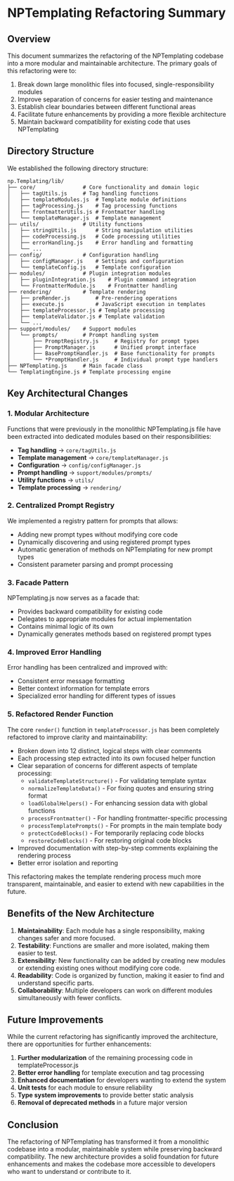 # NPTemplating Refactoring Summary

## Overview

This document summarizes the refactoring of the NPTemplating codebase into a more modular and maintainable architecture. The primary goals of this refactoring were to:

1. Break down large monolithic files into focused, single-responsibility modules
2. Improve separation of concerns for easier testing and maintenance
3. Establish clear boundaries between different functional areas
4. Facilitate future enhancements by providing a more flexible architecture
5. Maintain backward compatibility for existing code that uses NPTemplating

## Directory Structure

We established the following directory structure:

```
np.Templating/lib/
├── core/               # Core functionality and domain logic
│   ├── tagUtils.js     # Tag handling functions
│   ├── templateModules.js  # Template module definitions
│   ├── tagProcessing.js    # Tag processing functions
│   ├── frontmatterUtils.js # Frontmatter handling
│   └── templateManager.js  # Template management
├── utils/              # Utility functions
│   ├── stringUtils.js      # String manipulation utilities
│   ├── codeProcessing.js   # Code processing utilities
│   ├── errorHandling.js    # Error handling and formatting
│   └── ...
├── config/             # Configuration handling
│   ├── configManager.js    # Settings and configuration
│   └── templateConfig.js   # Template configuration
├── modules/            # Plugin integration modules
│   ├── pluginIntegration.js    # Plugin command integration
│   └── FrontmatterModule.js    # Frontmatter handling
├── rendering/          # Template rendering
│   ├── preRender.js        # Pre-rendering operations
│   ├── execute.js          # JavaScript execution in templates
│   ├── templateProcessor.js # Template processing
│   ├── templateValidator.js # Template validation
│   └── ...
├── support/modules/    # Support modules
│   └── prompts/        # Prompt handling system
│       ├── PromptRegistry.js     # Registry for prompt types
│       ├── PromptManager.js      # Unified prompt interface
│       ├── BasePromptHandler.js  # Base functionality for prompts
│       └── *PromptHandler.js     # Individual prompt type handlers
├── NPTemplating.js     # Main facade class
└── TemplatingEngine.js # Template processing engine
```

## Key Architectural Changes

### 1. Modular Architecture

Functions that were previously in the monolithic NPTemplating.js file have been extracted into dedicated modules based on their responsibilities:

- **Tag handling** → `core/tagUtils.js`
- **Template management** → `core/templateManager.js`
- **Configuration** → `config/configManager.js`
- **Prompt handling** → `support/modules/prompts/`
- **Utility functions** → `utils/`
- **Template processing** → `rendering/`

### 2. Centralized Prompt Registry

We implemented a registry pattern for prompts that allows:

- Adding new prompt types without modifying core code
- Dynamically discovering and using registered prompt types
- Automatic generation of methods on NPTemplating for new prompt types
- Consistent parameter parsing and prompt processing

### 3. Facade Pattern

NPTemplating.js now serves as a facade that:

- Provides backward compatibility for existing code
- Delegates to appropriate modules for actual implementation
- Contains minimal logic of its own
- Dynamically generates methods based on registered prompt types

### 4. Improved Error Handling

Error handling has been centralized and improved with:

- Consistent error message formatting
- Better context information for template errors
- Specialized error handling for different types of issues

### 5. Refactored Render Function

The core `render()` function in `templateProcessor.js` has been completely refactored to improve clarity and maintainability:

- Broken down into 12 distinct, logical steps with clear comments
- Each processing step extracted into its own focused helper function
- Clear separation of concerns for different aspects of template processing:
  - `validateTemplateStructure()` - For validating template syntax
  - `normalizeTemplateData()` - For fixing quotes and ensuring string format
  - `loadGlobalHelpers()` - For enhancing session data with global functions
  - `processFrontmatter()` - For handling frontmatter-specific processing
  - `processTemplatePrompts()` - For prompts in the main template body
  - `protectCodeBlocks()` - For temporarily replacing code blocks
  - `restoreCodeBlocks()` - For restoring original code blocks
- Improved documentation with step-by-step comments explaining the rendering process
- Better error isolation and reporting

This refactoring makes the template rendering process much more transparent, maintainable, and easier to extend with new capabilities in the future.

## Benefits of the New Architecture

1. **Maintainability**: Each module has a single responsibility, making changes safer and more focused.
2. **Testability**: Functions are smaller and more isolated, making them easier to test.
3. **Extensibility**: New functionality can be added by creating new modules or extending existing ones without modifying core code.
4. **Readability**: Code is organized by function, making it easier to find and understand specific parts.
5. **Collaborability**: Multiple developers can work on different modules simultaneously with fewer conflicts.

## Future Improvements

While the current refactoring has significantly improved the architecture, there are opportunities for further enhancements:

1. **Further modularization** of the remaining processing code in templateProcessor.js
2. **Better error handling** for template execution and tag processing
3. **Enhanced documentation** for developers wanting to extend the system
4. **Unit tests** for each module to ensure reliability
5. **Type system improvements** to provide better static analysis
6. **Removal of deprecated methods** in a future major version

## Conclusion

The refactoring of NPTemplating has transformed it from a monolithic codebase into a modular, maintainable system while preserving backward compatibility. The new architecture provides a solid foundation for future enhancements and makes the codebase more accessible to developers who want to understand or contribute to it. 